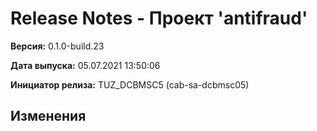 # Release Notes - Проект 'antifraud'

**Версия:** 0.1.0-build.23

**Дата выпуска:** 05.07.2021 13:50:06

**Инициатор релиза:** TUZ_DCBMSC5 (cab-sa-dcbmsc05)

## Изменения
